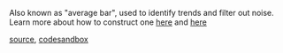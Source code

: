Also known as "average bar", used to identify trends and filter out noise. Learn more about how to construct one [here](http://stockcharts.com/school/doku.php?id=chart_school:chart_analysis:heikin_ashi) and [here](http://www.investopedia.com/articles/technical/04/092204.asp)

[source](https://github.com/kossidts/react-stockcharts/blob/master/docs/lib/charts/HeikinAshi.js), [codesandbox](https://codesandbox.io/s/github/rrag/react-stockcharts-examples2/tree/master/examples/HeikinAshi)
